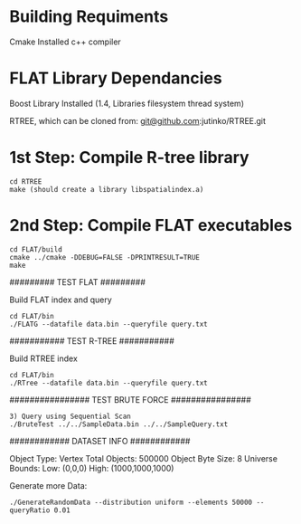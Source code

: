 Building Requiments
====================
Cmake Installed
c++ compiler

FLAT Library Dependancies
==========================
Boost Library Installed (1.4, Libraries filesystem thread system) 

RTREE, which can be cloned from: git@github.com:jutinko/RTREE.git

1st Step: Compile R-tree library
=================================
```
cd RTREE
make (should create a library libspatialindex.a)
```

2nd Step: Compile FLAT executables
===================================
```
cd FLAT/build
cmake ../cmake -DDEBUG=FALSE -DPRINTRESULT=TRUE
make
```

#########
TEST FLAT
#########

Build FLAT index and query
```
cd FLAT/bin
./FLATG --datafile data.bin --queryfile query.txt
```

###########
TEST R-TREE
###########

Build RTREE index
```
cd FLAT/bin
./RTree --datafile data.bin --queryfile query.txt
```

################
TEST BRUTE FORCE
################
```
3) Query using Sequential Scan 
./BruteTest ../../SampleData.bin ../../SampleQuery.txt
```

############
DATASET INFO
############

Object Type: Vertex
Total Objects: 500000
Object Byte Size: 8
Universe Bounds: Low: (0,0,0)  High: (1000,1000,1000)

Generate more Data:
```
./GenerateRandomData --distribution uniform --elements 50000 --queryRatio 0.01
```
